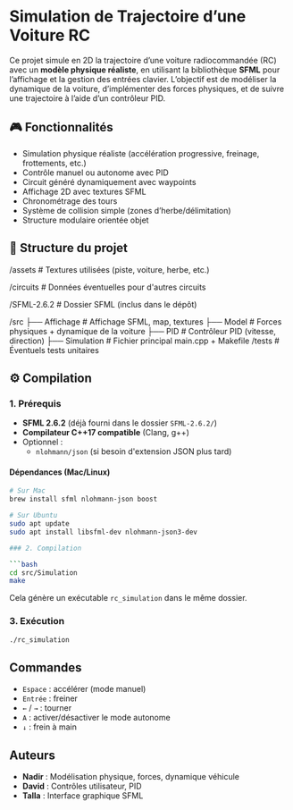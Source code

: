 # Simulation de Trajectoire d’une Voiture RC

Ce projet simule en 2D la trajectoire d’une voiture radiocommandée (RC) avec un **modèle physique réaliste**, en utilisant la bibliothèque **SFML** pour l’affichage et la gestion des entrées clavier. L’objectif est de modéliser la dynamique de la voiture, d’implémenter des forces physiques, et de suivre une trajectoire à l’aide d’un contrôleur PID.

## 🎮 Fonctionnalités

- Simulation physique réaliste (accélération progressive, freinage, frottements, etc.)
- Contrôle manuel ou autonome avec PID
- Circuit généré dynamiquement avec waypoints
- Affichage 2D avec textures SFML
- Chronométrage des tours
- Système de collision simple (zones d’herbe/délimitation)
- Structure modulaire orientée objet

## 🧱 Structure du projet

/assets # Textures utilisées (piste, voiture, herbe, etc.) 

/circuits # Données éventuelles pour d'autres circuits 

/SFML-2.6.2 # Dossier SFML (inclus dans le dépôt)

/src 
  ├── Affichage # Affichage SFML, map, textures 
  ├── Model # Forces physiques + dynamique de la voiture 
  ├── PID # Contrôleur PID (vitesse, direction) 
  ├── Simulation # Fichier principal main.cpp + Makefile /tests # Éventuels tests unitaires


## ⚙️ Compilation

### 1. Prérequis

- **SFML 2.6.2** (déjà fourni dans le dossier `SFML-2.6.2/`)
- **Compilateur C++17 compatible** (Clang, g++)
- Optionnel :
  - `nlohmann/json` (si besoin d'extension JSON plus tard)

#### Dépendances (Mac/Linux)

```bash
# Sur Mac
brew install sfml nlohmann-json boost

# Sur Ubuntu
sudo apt update
sudo apt install libsfml-dev nlohmann-json3-dev 

### 2. Compilation

```bash
cd src/Simulation
make
```

Cela génère un exécutable `rc_simulation` dans le même dossier.

### 3. Exécution

```bash
./rc_simulation
```

## Commandes

- `Espace` : accélérer (mode manuel)
- `Entrée` : freiner
- `←` / `→` : tourner
- `A` : activer/désactiver le mode autonome
- `↓` : frein à main

## Auteurs

- **Nadir** : Modélisation physique, forces, dynamique véhicule
- **David** : Contrôles utilisateur, PID
- **Talla** : Interface graphique SFML 